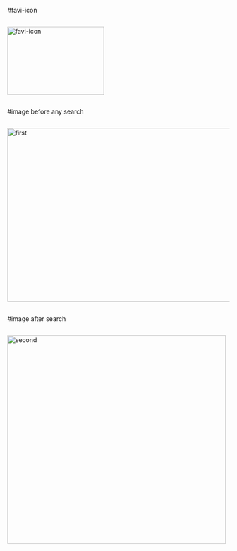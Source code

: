 #favi-icon
##

<img width="219" height="154" alt="favi-icon" src="https://github.com/user-attachments/assets/636a36d1-4695-43f1-9cb3-de1ec1dd0640" />


##
#image before any search
##
<img width="612" height="394" alt="first" src="https://github.com/user-attachments/assets/77fea12e-d760-4726-9c6e-1b9f1023c00f" />


##
#image after search
##
<img width="495" height="473" alt="second" src="https://github.com/user-attachments/assets/11a344ec-5e0d-4d27-953d-a5e761c24c36" />
